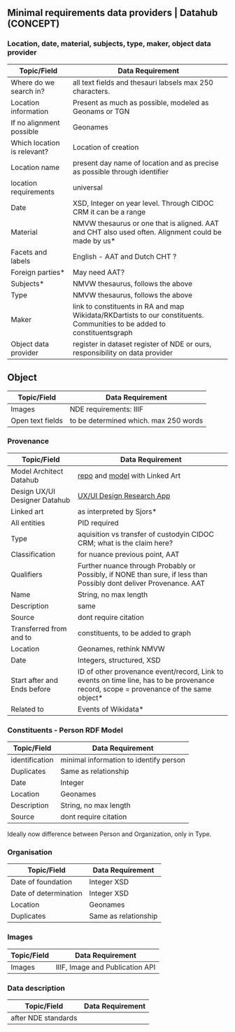 ## Minimal requirements data providers | Datahub (CONCEPT)

### Location, date, material, subjects, type, maker, object data provider
| Topic/Field | Data Requirement |
|----------|----------|
| Where do we search in?   | all text fields and thesauri labsels max 250 characters.  |
| Location information    | Present as much as possible, modeled as Geonams or TGN  |
| If no alignment possible    | Geonames   |
| Which location is relevant?    | Location of creation  |
| Location name    | present day name of location and as precise as possible through identifier   |
| location requirements    | universal  |
| Date    | XSD, Integer on year level. Through CIDOC CRM it can be a range   |
| Material    | NMVW thesaurus or one that is aligned. AAT and CHT also used often. Alignment could be made by us*  |
| Facets and labels    | English - AAT and Dutch CHT ?  |
| Foreign parties*  | May need AAT?  |
| Subjects*   | NMVW thesaurus, follows the above  |
| Type   | NMVW thesaurus, follows the above  |
| Maker   | link to constituents in RA and map Wikidata/RKDartists to our constituents. Communities to be added to constituentsgraph  |
| Object data provider   | register in dataset register of NDE or ours, responsibility on data provider  |


## Object
| Topic/Field | Data Requirement |
|----------|----------|
|Images|NDE requirements: IIIF|
|Open text fields|to be determined which. max 250 words|

### Provenance
| Topic/Field | Data Requirement |
|----------|----------|
|Model Architect Datahub| [repo](https://github.com/colonial-heritage/data-models?tab=readme-ov-file) and [model](https://github.com/colonial-heritage/data-models/blob/main/provenance-events/conceptual.md) with Linked Art|
|Design UX/UI Designer Datahub|[UX/UI Design Research App](https://gui-prototype.colonialcollections.nl/object.html)|
|Linked art|as interpreted by Sjors*|
|All entities|PID required|
|Type|aquisition vs transfer of custodyin CIDOC CRM; what is the claim here?|
|Classification|for nuance previous point, AAT|
|Qualifiers|Further nuance through Probably or Possibly, if NONE than sure, if less than Possibly dont deliver Provenance. AAT|
| Name | String, no max length|
| Description | same |
| Source | dont require citation |
| Transferred from and to | constituents, to be added to graph |
| Location | Geonames, rethink NMVW |
| Date | Integers, structured, XSD |
| Start after and Ends before | ID of other provenance event/record, Link to events on time line, has to be provenance record, scope = provenance of the same object* |
| Related to | Events of Wikidata* |

### Constituents - Person RDF Model
| Topic/Field | Data Requirement |
|----------|----------|
|identification| minimal information to identify person |
| Duplicates | Same as relationship |
| Date | Integer  |
| Location | Geonames |
| Description | String, no max length | 
| Source | dont require citation | 

Ideally now difference between Person and Organization, only in Type.

### Organisation
| Topic/Field | Data Requirement |
|----------|----------|
| Date of foundation | Integer XSD |
| Date of determination | Integer XSD |
| Location | Geonames |
| Duplicates | Same as relationship |

### Images
| Topic/Field | Data Requirement |
|----------|----------|
|Images|IIIF, Image and Publication API|

### Data description
| Topic/Field | Data Requirement |
|----------|----------|
|  after NDE standards
